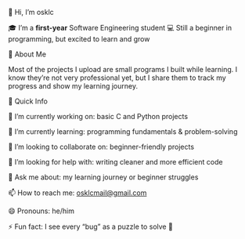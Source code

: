 👋 Hi, I’m osklc

🎓 I’m a **first-year** Software Engineering student
💻 Still a beginner in programming, but excited to learn and grow

🚀 About Me

Most of the projects I upload are small programs I built while learning.
I know they’re not very professional yet, but I share them to track my progress and show my learning journey.

📌 Quick Info

🔭 I’m currently working on: basic C and Python projects

🌱 I’m currently learning: programming fundamentals & problem-solving

👯 I’m looking to collaborate on: beginner-friendly projects

🤔 I’m looking for help with: writing cleaner and more efficient code

💬 Ask me about: my learning journey or beginner struggles

📫 How to reach me: osklcmail@gmail.com

😄 Pronouns: he/him

⚡ Fun fact: I see every “bug” as a puzzle to solve 🧩


